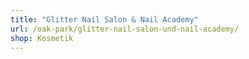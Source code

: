 ```yaml
---
title: "Glitter Nail Salon & Nail Academy"
url: /oak-park/glitter-nail-salon-und-nail-academy/
shop: Kosmetik
---
```

